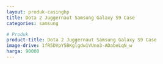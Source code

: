 ```yaml
---
layout: produk-casinghp
title: Dota 2 Juggernaut Samsung Galaxy S9 Case
categories: samsung

# Produk
product-title: Dota 2 Juggernaut Samsung Galaxy S9 Case
image-drive: 1fR5DVpY5BKglgdw1VUno3-ADabeLqN_w
harga: 90000
---
```

